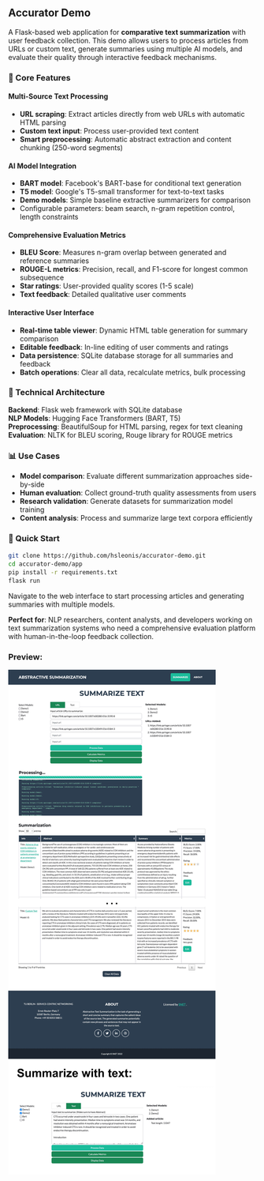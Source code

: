 ## Accurator Demo

A Flask-based web application for **comparative text summarization** with user feedback collection. This demo allows users to process articles from URLs or custom text, generate summaries using multiple AI models, and evaluate their quality through interactive feedback mechanisms.

### 🎯 Core Features

#### **Multi-Source Text Processing**
- **URL scraping**: Extract articles directly from web URLs with automatic HTML parsing
- **Custom text input**: Process user-provided text content
- **Smart preprocessing**: Automatic abstract extraction and content chunking (250-word segments)

#### **AI Model Integration**
- **BART model**: Facebook's BART-base for conditional text generation
- **T5 model**: Google's T5-small transformer for text-to-text tasks
- **Demo models**: Simple baseline extractive summarizers for comparison
- Configurable parameters: beam search, n-gram repetition control, length constraints

#### **Comprehensive Evaluation Metrics**
- **BLEU Score**: Measures n-gram overlap between generated and reference summaries
- **ROUGE-L metrics**: Precision, recall, and F1-score for longest common subsequence
- **Star ratings**: User-provided quality scores (1-5 scale)
- **Text feedback**: Detailed qualitative user comments

#### **Interactive User Interface**
- **Real-time table viewer**: Dynamic HTML table generation for summary comparison
- **Editable feedback**: In-line editing of user comments and ratings
- **Data persistence**: SQLite database storage for all summaries and feedback
- **Batch operations**: Clear all data, recalculate metrics, bulk processing

### 🔧 Technical Architecture

**Backend**: Flask web framework with SQLite database  
**NLP Models**: Hugging Face Transformers (BART, T5)  
**Preprocessing**: BeautifulSoup for HTML parsing, regex for text cleaning  
**Evaluation**: NLTK for BLEU scoring, Rouge library for ROUGE metrics  

### 📊 Use Cases

- **Model comparison**: Evaluate different summarization approaches side-by-side
- **Human evaluation**: Collect ground-truth quality assessments from users  
- **Research validation**: Generate datasets for summarization model training
- **Content analysis**: Process and summarize large text corpora efficiently

### 🚀 Quick Start

```bash
git clone https://github.com/hsleonis/accurator-demo.git
cd accurator-demo/app
pip install -r requirements.txt
flask run
```

Navigate to the web interface to start processing articles and generating summaries with multiple models.

**Perfect for**: NLP researchers, content analysts, and developers working on text summarization systems who need a comprehensive evaluation platform with human-in-the-loop feedback collection.

### Preview:
![Screenshot](screenshot.jpg)
